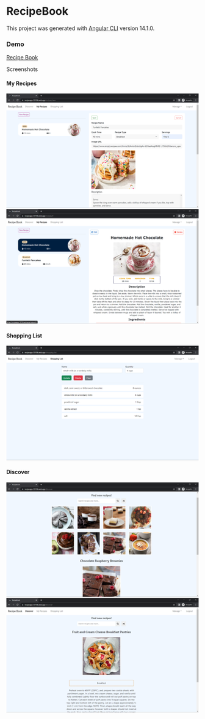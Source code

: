 # RecipeBook

This project was generated with [Angular CLI](https://github.com/angular/angular-cli) version 14.1.0.

### Demo

[Recipe Book](https://recipeapp-59196.web.app/auth)

Screenshots

#### My Recipes

![New Recipe](./screenshots/newRecipe.png)
![Recipe Detail](./screenshots/existingRecipe.png)

#### Shopping List

![Shopping List](./screenshots/shoppingList.png)

#### Discover

![Search new recipes](./screenshots/discover.png)
![Get Random recipe](./screenshots/randomRecipe.png)

